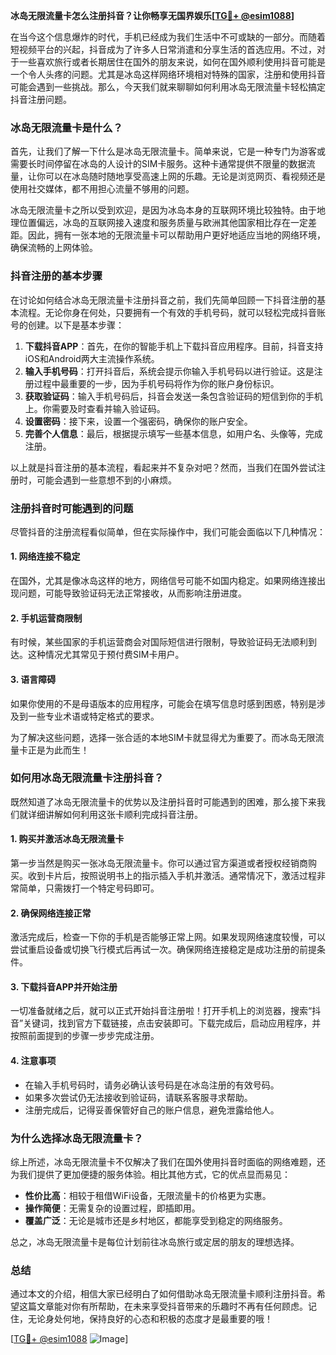 **冰岛无限流量卡怎么注册抖音？让你畅享无国界娱乐[[TG💪+ @esim1088](https://t.me/s/esim1088)]**

在当今这个信息爆炸的时代，手机已经成为我们生活中不可或缺的一部分。而随着短视频平台的兴起，抖音成为了许多人日常消遣和分享生活的首选应用。不过，对于一些喜欢旅行或者长期居住在国外的朋友来说，如何在国外顺利使用抖音可能是一个令人头疼的问题。尤其是冰岛这样网络环境相对特殊的国家，注册和使用抖音可能会遇到一些挑战。那么，今天我们就来聊聊如何利用冰岛无限流量卡轻松搞定抖音注册问题。

### 冰岛无限流量卡是什么？

首先，让我们了解一下什么是冰岛无限流量卡。简单来说，它是一种专门为游客或需要长时间停留在冰岛的人设计的SIM卡服务。这种卡通常提供不限量的数据流量，让你可以在冰岛随时随地享受高速上网的乐趣。无论是浏览网页、看视频还是使用社交媒体，都不用担心流量不够用的问题。

冰岛无限流量卡之所以受到欢迎，是因为冰岛本身的互联网环境比较独特。由于地理位置偏远，冰岛的互联网接入速度和服务质量与欧洲其他国家相比存在一定差距。因此，拥有一张本地的无限流量卡可以帮助用户更好地适应当地的网络环境，确保流畅的上网体验。

### 抖音注册的基本步骤

在讨论如何结合冰岛无限流量卡注册抖音之前，我们先简单回顾一下抖音注册的基本流程。无论你身在何处，只要拥有一个有效的手机号码，就可以轻松完成抖音账号的创建。以下是基本步骤：

1. **下载抖音APP**：首先，在你的智能手机上下载抖音应用程序。目前，抖音支持iOS和Android两大主流操作系统。
2. **输入手机号码**：打开抖音后，系统会提示你输入手机号码以进行验证。这是注册过程中最重要的一步，因为手机号码将作为你的账户身份标识。
3. **获取验证码**：输入手机号码后，抖音会发送一条包含验证码的短信到你的手机上。你需要及时查看并输入验证码。
4. **设置密码**：接下来，设置一个强密码，确保你的账户安全。
5. **完善个人信息**：最后，根据提示填写一些基本信息，如用户名、头像等，完成注册。

以上就是抖音注册的基本流程，看起来并不复杂对吧？然而，当我们在国外尝试注册时，可能会遇到一些意想不到的小麻烦。

### 注册抖音时可能遇到的问题

尽管抖音的注册流程看似简单，但在实际操作中，我们可能会面临以下几种情况：

#### 1. 网络连接不稳定
在国外，尤其是像冰岛这样的地方，网络信号可能不如国内稳定。如果网络连接出现问题，可能导致验证码无法正常接收，从而影响注册进度。

#### 2. 手机运营商限制
有时候，某些国家的手机运营商会对国际短信进行限制，导致验证码无法顺利到达。这种情况尤其常见于预付费SIM卡用户。

#### 3. 语言障碍
如果你使用的不是母语版本的应用程序，可能会在填写信息时感到困惑，特别是涉及到一些专业术语或特定格式的要求。

为了解决这些问题，选择一张合适的本地SIM卡就显得尤为重要了。而冰岛无限流量卡正是为此而生！

### 如何用冰岛无限流量卡注册抖音？

既然知道了冰岛无限流量卡的优势以及注册抖音时可能遇到的困难，那么接下来我们就详细讲解如何利用这张卡顺利完成抖音注册。

#### 1. 购买并激活冰岛无限流量卡

第一步当然是购买一张冰岛无限流量卡。你可以通过官方渠道或者授权经销商购买。收到卡片后，按照说明书上的指示插入手机并激活。通常情况下，激活过程非常简单，只需拨打一个特定号码即可。

#### 2. 确保网络连接正常

激活完成后，检查一下你的手机是否能够正常上网。如果发现网络速度较慢，可以尝试重启设备或切换飞行模式后再试一次。确保网络连接稳定是成功注册的前提条件。

#### 3. 下载抖音APP并开始注册

一切准备就绪之后，就可以正式开始抖音注册啦！打开手机上的浏览器，搜索“抖音”关键词，找到官方下载链接，点击安装即可。下载完成后，启动应用程序，并按照前面提到的步骤一步步完成注册。

#### 4. 注意事项

- 在输入手机号码时，请务必确认该号码是在冰岛注册的有效号码。
- 如果多次尝试仍无法接收到验证码，请联系客服寻求帮助。
- 注册完成后，记得妥善保管好自己的账户信息，避免泄露给他人。

### 为什么选择冰岛无限流量卡？

综上所述，冰岛无限流量卡不仅解决了我们在国外使用抖音时面临的网络难题，还为我们提供了更加便捷的服务体验。相比其他方式，它的优点显而易见：

- **性价比高**：相较于租借WiFi设备，无限流量卡的价格更为实惠。
- **操作简便**：无需复杂的设置过程，即插即用。
- **覆盖广泛**：无论是城市还是乡村地区，都能享受到稳定的网络服务。

总之，冰岛无限流量卡是每位计划前往冰岛旅行或定居的朋友的理想选择。

### 总结

通过本文的介绍，相信大家已经明白了如何借助冰岛无限流量卡顺利注册抖音。希望这篇文章能对你有所帮助，在未来享受抖音带来的乐趣时不再有任何顾虑。记住，无论身处何地，保持良好的心态和积极的态度才是最重要的哦！

[[TG💪+ @esim1088](https://t.me/s/esim1088) ![Image](https://i.postimg.cc/4NQfJmqS/Snipaste-2025-05-13-00-14-12.png)]